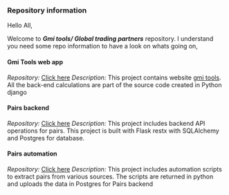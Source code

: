 ### Repository information

Hello All,

Welcome to _**Gmi tools/ Global trading partners**_ repository. I understand you need some repo information to have a look on whats going on,

#### Gmi Tools web app
_Repository:_ [Click here](https://github.com/gtotradingpartners/gmi.tools)
_Description:_ This project contains website [gmi tools](http://gmi.tools/aave/). All the back-end calculations are part of the source code created in Python django

#### Pairs backend
_Repository:_ [Click here](https://github.com/gtotradingpartners/pairs-backend)
_Description:_ This project includes backend API operations for pairs. This project is built with Flask restx with SQLAlchemy and Postgres for database.

#### Pairs automation
_Repository:_ [Click here](https://github.com/gtotradingpartners/pairs-automation)
_Description:_ This project includes automation scripts to extract pairs from various sources. The scripts are returned in python and uploads the data in Postgres for Pairs backend
